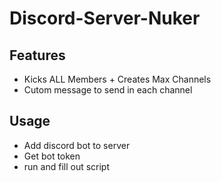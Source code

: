# Discord-Server-Nuker
## Features
- Kicks ALL Members + Creates Max Channels 
- Cutom message to send in each channel

## Usage
- Add discord bot to server
- Get bot token
- run and fill out script
